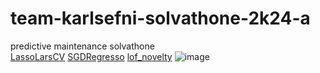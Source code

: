# team-karlsefni-solvathone-2k24-a
predictive maintenance solvathone  
[LassoLarsCV](https://github.com/savio-sandesh/team-karlsefni-solvathone-2k24-a/blob/main/LassoLarsCV.png)
[SGDRegresso](https://github.com/savio-sandesh/team-karlsefni-solvathone-2k24-a/blob/main/SGDRegressor.png)
[lof_novelty](https://github.com/savio-sandesh/team-karlsefni-solvathone-2k24-a/blob/main/lof_novelty.png?raw=true)
![image]("C:\Users\Asus\Downloads\LassoLarsCV.png")
